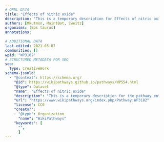 ```yaml
---
# GPML DATA
title: "Effects of nitric oxide"
description: "This is a temporary description for Effects of nitric oxide"
authors: [Mkutmon, MaintBot, Eweitz]
organisms: [Bos taurus]
annotations:
  
# ADDITIONAL DATA
last-edited: 2021-05-07
communities: []
wpid: "WP3182"
# STRUCTURED METADATA FOR SEO
seo:
  type: CreativeWork
schema-jsonld:
  - "@context": https://schema.org/
    "@id": https://wikipathways.github.io/pathways/WP554.html
    "@type": Dataset
    "name": "Effects of nitric oxide"
    "description": "This is a temporary description for the pathway entitled: Effects of nitric oxide"
    "url": "https://www.wikipathways.org/index.php/Pathway:WP3182"
    "license": CC0
    "creator":
    - "@type": Organization
      "name": "WikiPathways"
    "keywords": [
      "",
      ]
---
```

